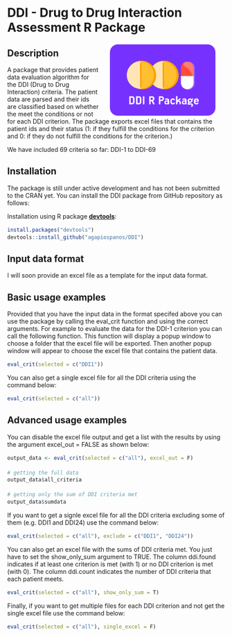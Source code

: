 DDI - Drug to Drug Interaction Assessment R Package
================

<img src="man/figures/DDI-logo.png" width=250 align="right" style="margin-left:20px; margin-right: 20px;"/>

## Description

A package that provides patient data evaluation algorithm for the DDI
(Drug to Drug Interaction) criteria. The patient data are parsed and
their ids are classified based on whether the meet the conditions or not
for each DDI criterion. The package exports excel files that contains
the patient ids and their status (1: if they fulfill the conditions for
the criterion and 0: if they do not fulfill the conditions for the
criterion.)

We have included 69 criteria so far: DDI-1 to DDI-69

## Installation

The package is still under active development and has not been submitted
to the CRAN yet. You can install the DDI package from GitHub repository
as follows:

Installation using R package
**[devtools](https://cran.r-project.org/package=devtools)**:

``` r
install.packages("devtools")
devtools::install_github("agapiospanos/DDI")
```

## Input data format

I will soon provide an excel file as a template for the input data
format.

## Basic usage examples

Provided that you have the input data in the format specifed above you
can use the package by calling the eval\_crit function and using the
correct arguments. For example to evaluate the data for the DDI-1
criterion you can call the following function. This function will
display a popup window to choose a folder that the excel file will be
exported. Then another popup window will appear to choose the excel file
that contains the patient data.

``` r
eval_crit(selected = c("DDI1"))
```

You can also get a single excel file for all the DDI criteria using the
command below:

``` r
eval_crit(selected = c("all"))
```

## Advanced usage examples

You can disable the excel file output and get a list with the results by
using the argument excel\_out = FALSE as shown below:

``` r
output_data <- eval_crit(selected = c("all"), excel_out = F)

# getting the full data
output_data$all_criteria

# getting only the sum of DDI criteria met
output_data$sumdata
```

If you want to get a signle excel file for all the DDI criteria
excluding some of them (e.g. DDI1 and DDI24) use the command below:

``` r
eval_crit(selected = c("all"), exclude = c("DDI1", "DDI24"))
```

You can also get an excel file with the sums of DDI criteria met. You
just have to set the show\_only\_sum argument to TRUE. The column
ddi.found indicates if at least one criterion is met (with 1) or no DDI
criterion is met (with 0). The column ddi.count indicates the number of
DDI criteria that each patient meets.

``` r
eval_crit(selected = c("all"), show_only_sum = T)
```

Finally, if you want to get multiple files for each DDI criterion and
not get the single excel file use the command below:

``` r
eval_crit(selected = c("all"), single_excel = F)
```
